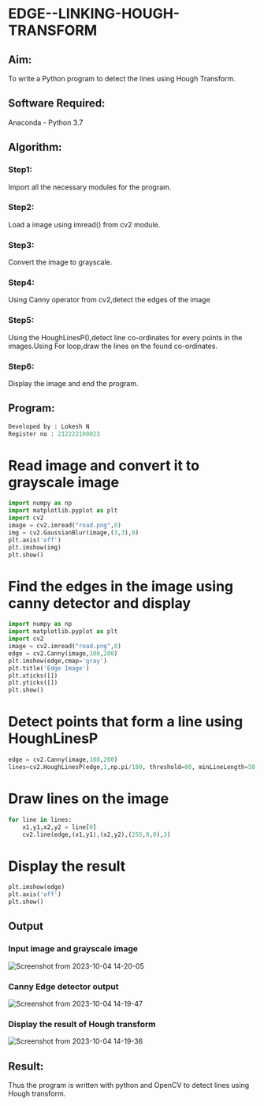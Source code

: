 # EDGE--LINKING-HOUGH-TRANSFORM
## Aim:
To write a Python program to detect the lines using Hough Transform.

## Software Required:
Anaconda - Python 3.7

## Algorithm:
### Step1:

Import all the necessary modules for the program.

### Step2:
Load a image using imread() from cv2 module.

### Step3:
Convert the image to grayscale.

### Step4:
Using Canny operator from cv2,detect the edges of the image

### Step5:
Using the HoughLinesP(),detect line co-ordinates for every points in the images.Using For loop,draw the lines on the found co-ordinates.

### Step6:
Display the image and end the program.
## Program:
```python
Developed by : Lokesh N
Register no : 212222100023
```



# Read image and convert it to grayscale image
```python
import numpy as np
import matplotlib.pyplot as plt
import cv2
image = cv2.imread("road.png",0)
img = cv2.GaussianBlur(image,(3,3),0)
plt.axis('off')
plt.imshow(img)
plt.show()
```


# Find the edges in the image using canny detector and display

```python
import numpy as np
import matplotlib.pyplot as plt
import cv2
image = cv2.imread("road.png",0)
edge = cv2.Canny(image,100,200)
plt.imshow(edge,cmap='gray')
plt.title('Edge Image')
plt.xticks([])
plt.yticks([])
plt.show()
```

# Detect points that form a line using HoughLinesP

```python
edge = cv2.Canny(image,100,200)
lines=cv2.HoughLinesP(edge,1,np.pi/180, threshold=80, minLineLength=50,maxLineGap=250)

```

# Draw lines on the image

```python
for line in lines:
    x1,y1,x2,y2 = line[0]
    cv2.line(edge,(x1,y1),(x2,y2),(255,0,0),3)

```

# Display the result
```python
plt.imshow(edge)
plt.axis('off')
plt.show()

```





## Output

### Input image and grayscale image
![Screenshot from 2023-10-04 14-20-05](https://github.com/lokeshnarayanan/EDGE--LINKING-HOUGH-TRANSFORM/assets/119393019/ed5de8d2-b709-491a-8e08-c3b666c97cfd)


### Canny Edge detector output
![Screenshot from 2023-10-04 14-19-47](https://github.com/lokeshnarayanan/EDGE--LINKING-HOUGH-TRANSFORM/assets/119393019/8b5e34bb-9d2f-4c92-8ade-0a5dfa1c38b1)


### Display the result of Hough transform

![Screenshot from 2023-10-04 14-19-36](https://github.com/lokeshnarayanan/EDGE--LINKING-HOUGH-TRANSFORM/assets/119393019/c3eea0f1-53d7-4cc9-bd57-f7d327d3e358)


## Result:
Thus the program is written with python and OpenCV to detect lines using Hough transform. 
